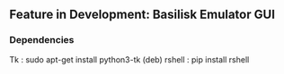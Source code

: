 ## Feature in Development: Basilisk Emulator GUI

### Dependencies
Tk : sudo apt-get install python3-tk (deb)
rshell : pip install rshell
